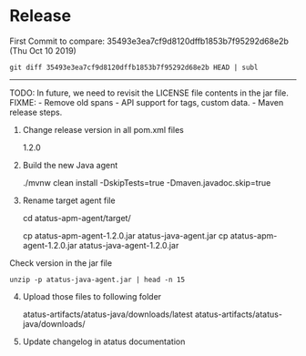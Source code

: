 # Release

First Commit to compare: 35493e3ea7cf9d8120dffb1853b7f95292d68e2b   (Thu Oct 10 2019)


    git diff 35493e3ea7cf9d8120dffb1853b7f95292d68e2b HEAD | subl

--------------------------------------------------------------------------------

TODO: In future, we need to revisit the LICENSE file contents in the jar file.
FIXME:
    - Remove old spans
    - API support for tags, custom data.
    - Maven release steps.


1. Change release version in all pom.xml files

    <version>1.2.0</version>

2. Build the new Java agent

    ./mvnw clean install -DskipTests=true -Dmaven.javadoc.skip=true

3. Rename target agent file

    cd atatus-apm-agent/target/

    cp atatus-apm-agent-1.2.0.jar atatus-java-agent.jar
    cp atatus-apm-agent-1.2.0.jar atatus-java-agent-1.2.0.jar


Check version in the jar file

    unzip -p atatus-java-agent.jar | head -n 15


4. Upload those files to following folder

    atatus-artifacts/atatus-java/downloads/latest
    atatus-artifacts/atatus-java/downloads/<version>


5. Update changelog in atatus documentation

